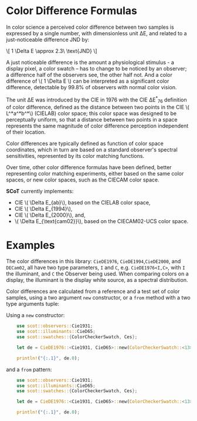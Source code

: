 
# Color Difference Formulas

In color science a perceived color difference between two samples is expressed by a single number,
with dimensionless unit &Delta;E, and related to a just-noticeable difference JND by:

\\[  1 \Delta E \approx 2.3\ \text{JND}  \\]

A just noticeable difference is the amount a physiological stimulus - a display pixel, a color swatch – has to change to
be noticed by an observer; a difference half of the observers see, the other half not.
And a color difference of \\( 1 \Delta E \\) can be interpreted as a significant color difference, detectable by 99.8% of observers with normal color vision.

The unit &Delta;E  was introduced by the CIE in 1976 with the CIE &Delta;E<sup>\*</sup><sub>76</sub> definition of color difference, 
defined as the distance between two points in the CIE \\( L^\*a^\*b\^*\\) (CIELAB) color space;
this color space was designed to be perceptually uniform, so that a distance between two points in a space represents
the same magnitude of color difference perception independent of their location.

Color differences are typically defined as function of color space coordinates, which
in turn are based on a standard observer's spectral sensitivities, represented by its color matching functions.

Over time, other color difference formulas have been defined, better representing color matching experiments,
either based on the same color spaces, or new color spaces, such as the CIECAM color space.

**SCoT** currently implements:

- CIE \\( \Delta E_{ab}\\), based on the CIELAB color space, 
- CIE \\( \Delta E_{1994}\\),
- CIE \\( \Delta E_{2000}\\), and,
- \\( \Delta E_{\text{cam02}}\\), based on the CIECAM02-UCS color space.

# Examples

The color differences in this library: `CieDE1976`, `CieDE1994`,`CieDE2000`, and `DECam02`,
all have two type parameters, `I` and `C`, e.g. `CieDE1976<I,C>`, with `I` the illuminant, and `C` the Observer being used.
When comparing colors on a display, the illuminant is the display white source, as a spectral distribution.

Color differences are calculated from a reference and a test set of color samples, using a two argument `new` constructor, or a `from` method with a two type arguments tuple:

Using a `new` constructor:

```rust
    use scot::observers::Cie1931;
    use scot::illuminants::CieD65;
    use scot::swatches::{ColorCheckerSwatch, Ces};

    let de = CieDE1976::<Cie1931, CieD65>::new(ColorCheckerSwatch::<13>, Ces);

    println!("{:.1}", de.0);
```
and a `from` pattern:

```rust
    use scot::observers::Cie1931;
    use scot::illuminants::CieD65;
    use scot::swatches::{ColorCheckerSwatch, Ces};

    let de = CieDE1976::<Cie1931, CieD65>::new(ColorCheckerSwatch::<13>, Ces);

    println!("{:.1}", de.0);
```